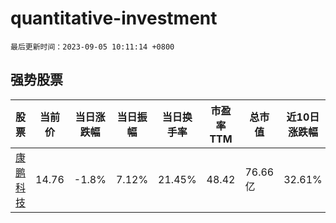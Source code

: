 # quantitative-investment

`最后更新时间：2023-09-05 10:11:14 +0800`

## 强势股票

|股票|当前价|当日涨跌幅|当日振幅|当日换手率|市盈率TTM|总市值|近10日涨跌幅|
|----|----|----|----|----|----|----|----|
|[康鹏科技](https://xueqiu.com/S/SH688602)|14.76|-1.8%|7.12%|21.45%|48.42|76.66亿|32.61%|
